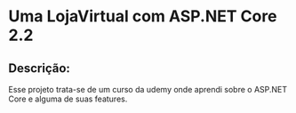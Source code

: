 # Uma LojaVirtual com ASP.NET Core 2.2

## Descrição:
Esse projeto trata-se de um curso da udemy onde aprendi sobre o ASP.NET Core e alguma de suas features.
